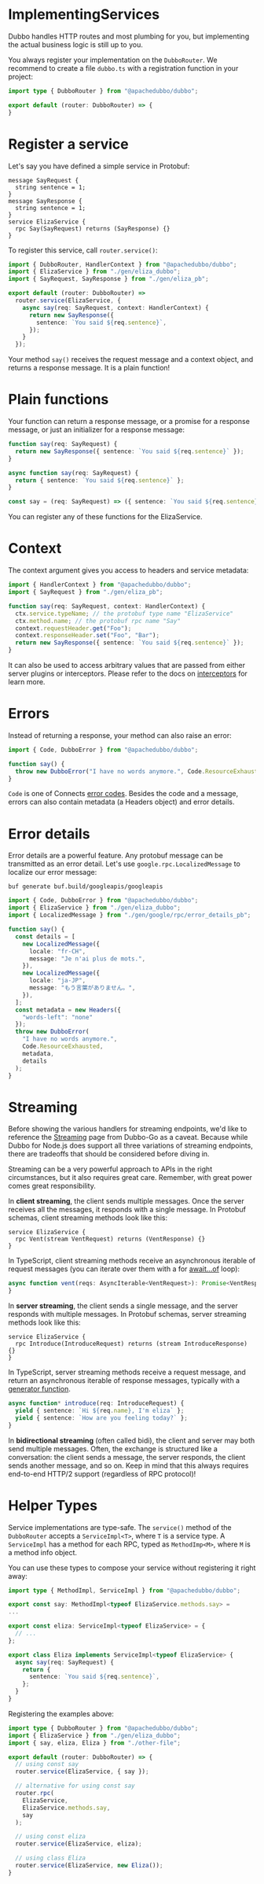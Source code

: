 # ImplementingServices

Dubbo handles HTTP routes and most plumbing for you, but implementing the actual business logic is still up to you.

You always register your implementation on the `DubboRouter`. We recommend to create a file `dubbo.ts` with a registration
function in your project:

```ts
import type { DubboRouter } from "@apachedubbo/dubbo";

export default (router: DubboRouter) => {
}
```

# Register a service

Let's say you have defined a simple service in Protobuf:

```
message SayRequest {
  string sentence = 1;
}
message SayResponse {
  string sentence = 1;
}
service ElizaService {
  rpc Say(SayRequest) returns (SayResponse) {}
}
```

To register this service, call `router.service()`:

```ts
import { DubboRouter, HandlerContext } from "@apachedubbo/dubbo";
import { ElizaService } from "./gen/eliza_dubbo";
import { SayRequest, SayResponse } from "./gen/eliza_pb";

export default (router: DubboRouter) =>
  router.service(ElizaService, {
    async say(req: SayRequest, context: HandlerContext) {
      return new SayResponse({
        sentence: `You said ${req.sentence}`,
      });
    }
  });
```

Your method `say()` receives the request message and a context object, and returns a response message. It is a plain
function!

# Plain functions

Your function can return a response message, or a promise for a response message, or just an initializer for a response
message:

```ts
function say(req: SayRequest) {
  return new SayResponse({ sentence: `You said ${req.sentence}` });
}
```

```ts
async function say(req: SayRequest) {
  return { sentence: `You said ${req.sentence}` };
}
```

```ts
const say = (req: SayRequest) => ({ sentence: `You said ${req.sentence}` });
```

You can register any of these functions for the ElizaService.

# Context

The context argument gives you access to headers and service metadata:

```ts
import { HandlerContext } from "@apachedubbo/dubbo";
import { SayRequest } from "./gen/eliza_pb";

function say(req: SayRequest, context: HandlerContext) {
  ctx.service.typeName; // the protobuf type name "ElizaService"
  ctx.method.name; // the protobuf rpc name "Say"
  context.requestHeader.get("Foo");
  context.responseHeader.set("Foo", "Bar");
  return new SayResponse({ sentence: `You said ${req.sentence}` });
}
```

It can also be used to access arbitrary values that are passed from either server plugins or interceptors. Please refer
to the docs on [interceptors](Interceptors.md) for learn more.

# Errors

Instead of returning a response, your method can also raise an error:

```ts
import { Code, DubboError } from "@apachedubbo/dubbo";

function say() {
  throw new DubboError("I have no words anymore.", Code.ResourceExhausted);
}
```

`Code` is one of Connects [error codes](). Besides the code and a message, errors can also contain metadata (a Headers
object) and error details.

# Error details

Error details are a powerful feature. Any protobuf message can be transmitted as an error detail. Let's
use `google.rpc.LocalizedMessage` to localize our error message:

```shell
buf generate buf.build/googleapis/googleapis
```

```ts
import { Code, DubboError } from "@apachedubbo/dubbo";
import { ElizaService } from "./gen/eliza_dubbo";
import { LocalizedMessage } from "./gen/google/rpc/error_details_pb";

function say() {
  const details = [
    new LocalizedMessage({
      locale: "fr-CH",
      message: "Je n'ai plus de mots.",
    }),
    new LocalizedMessage({
      locale: "ja-JP",
      message: "もう言葉がありません。",
    }),
  ];
  const metadata = new Headers({
    "words-left": "none"
  });
  throw new DubboError(
    "I have no words anymore.",
    Code.ResourceExhausted,
    metadata,
    details
  );
}
```

# Streaming

Before showing the various handlers for streaming endpoints, we'd like to reference the [Streaming]() page from Dubbo-Go
as a caveat. Because while Dubbo for Node.js does support all three variations of streaming endpoints, there are
tradeoffs that should be considered before diving in.

Streaming can be a very powerful approach to APIs in the right circumstances, but it also requires great care. Remember,
with great power comes great responsibility.

In **client streaming**, the client sends multiple messages. Once the server receives all the messages, it responds with
a single message. In Protobuf schemas, client streaming methods look like this:

```
service ElizaService {
  rpc Vent(stream VentRequest) returns (VentResponse) {}
}
```

In TypeScript, client streaming methods receive an asynchronous iterable of request messages (you can iterate over them
with a for [await...of](https://developer.mozilla.org/en-US/docs/Web/JavaScript/Reference/Statements/for-await...of)
loop):

```ts
async function vent(reqs: AsyncIterable<VentRequest>): Promise<VentResponse> {
}
```

In **server streaming**, the client sends a single message, and the server responds with multiple messages. In Protobuf
schemas, server streaming methods look like this:

```
service ElizaService {
  rpc Introduce(IntroduceRequest) returns (stream IntroduceResponse) {}
}
```

In TypeScript, server streaming methods receive a request message, and return an asynchronous iterable of response
messages, typically with
a [generator function](https://developer.mozilla.org/en-US/docs/Web/JavaScript/Reference/Statements/function*).

```ts
async function* introduce(req: IntroduceRequest) {
  yield { sentence: `Hi ${req.name}, I'm eliza` };
  yield { sentence: `How are you feeling today?` };
}
```

In **bidirectional streaming** (often called bidi), the client and server may both send multiple messages. Often, the
exchange is structured like a conversation: the client sends a message, the server responds, the client sends another
message, and so on. Keep in mind that this always requires end-to-end HTTP/2 support (regardless of RPC protocol)!

# Helper Types

Service implementations are type-safe. The `service()` method of the `DubboRouter` accepts a `ServiceImpl<T>`, where `T`
is a service type. A `ServiceImpl` has a method for each RPC, typed as `MethodImp<M>`, where `M` is a method info
object.

You can use these types to compose your service without registering it right away:

```ts
import type { MethodImpl, ServiceImpl } from "@apachedubbo/dubbo";

export const say: MethodImpl<typeof ElizaService.methods.say> =
...

export const eliza: ServiceImpl<typeof ElizaService> = {
  // ...
};

export class Eliza implements ServiceImpl<typeof ElizaService> {
  async say(req: SayRequest) {
    return {
      sentence: `You said ${req.sentence}`,
    };
  }
}
```

Registering the examples above:

```ts
import type { DubboRouter } from "@apachedubbo/dubbo";
import { ElizaService } from "./gen/eliza_dubbo";
import { say, eliza, Eliza } from "./other-file";

export default (router: DubboRouter) => {
  // using const say
  router.service(ElizaService, { say });

  // alternative for using const say
  router.rpc(
    ElizaService,
    ElizaService.methods.say,
    say
  );

  // using const eliza
  router.service(ElizaService, eliza);

  // using class Eliza
  router.service(ElizaService, new Eliza());
}
```
